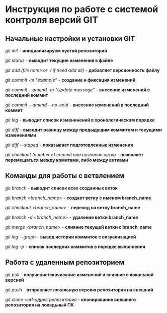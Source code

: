 # Инструкция по работе с системой контроля версий GIT

## Начальные настройки и установки GIT

*git init* - **инициализируем пустой репозиторий**

*git status* - **выводит текущие изменения в файле**

*git add (file name or ./ if need add all)* - **добавляет версионность файлу**

*git commit -m "example"* - **создание и фиксация изменений**

*git commit --amend -m "Update message"* - **внесение изменений в последний коммит**

*git commit --amend --no-enid* - **внесение изменений в последний коммит**

*git log* - **выводит список изменинений в хронологическом порядке**

*git diff* - **выводит разницу между предыдущим коммитом и текущими изменениями**

*git diff --staped* - **показывает подготовленные изменения**

*git checkout (number of commit или название ветки* - **позволяет перемещаться между комитами, либо между ветками**

## Команды для работы с ветвлением

*git branch* - **выводит список всех созданных веток**

*git branch <branch_name>* - **создает ветку с именем branch_name**

*git checkout <branch_name>* - **переход на ветку branch_name**

*git branch -d <branch_name>* - **удаление ветки branch_name**

*git merge <branch_name>* - **слияние текущей ветки с branch_name**

*git log --graph* - **вывод истории коммитов с визуализацией**

*git log -p* - **список последних коммитов в порядке выполнения**

## Работа с удаленным репозиторием

*git pull* - **получение/скачивание изменений и слияние с локальной версией**

*git push* - **отправляет локальную версию репозитория на внешний**

*git clone <url-адрес репозитория* - **клонирование внешнего репозитория на локадьный ПК**


